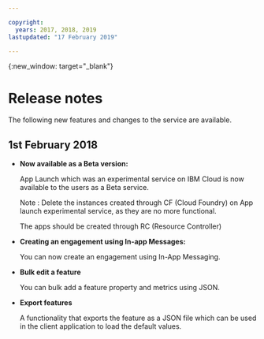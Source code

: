 ```yaml
---

copyright:
  years: 2017, 2018, 2019
lastupdated: "17 February 2019"

---
```


{:new_window: target="_blank"}

# Release notes
The following new features and changes to the service are available. 

## 1st February 2018

- **Now available as a Beta version:** 

   App Launch which was an experimental service on IBM Cloud is now available to the users as a Beta service.   
   
   Note : Delete the instances created through CF (Cloud Foundry) on App launch experimental service, as they are no more functional. 
   
   The apps should be created through RC (Resource Controller)

- **Creating an engagement using In-app Messages:**
    
	You can now create an engagement using In-App Messaging. 

<!-- **Creating an engagement using Push Messages:** -->
    
<!--	You can create an engagement using Push Messaging. -->

- **Bulk edit a feature**
    
	You can bulk add a feature property and metrics using JSON.

- **Export features**
    
	A functionality that exports the feature as a JSON file which can be used in the client application to load the default values.

